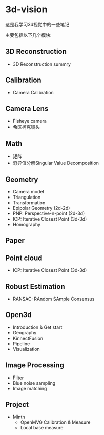 # 3d-vision
这是我学习3d视觉中的一些笔记

主要包括以下几个模块: 

## 3D Reconstruction

- 3D Reconstruction summry



## Calibration

- Camera Calibration



## Camera Lens

- Fisheye camera
- 希区柯克镜头



## Math

- 矩阵
- 奇异值分解Singular Value Decomposition



## Geometry

- Camera model
- Triangulation
- Transformation
- Epipolar Geometry (2d-2d)
- PNP: Perspective-n-point (2d-3d)
- ICP: Iterative  Closest Point (3d-3d)
- Homography



## Paper



## Point cloud

- ICP: Iterative  Closest Point (3d-3d)



## Robust Estimation

- RANSAC: RAndom SAmple Consensus



## Open3d

- Introduction & Get start
- Geography
- KinnectFusion
- Pipeline
- Visualization



## Image Processing

- Filter
- Blue noise sampling
- Image matching



## Project

- Minth
  - OpenMVG Calibration & Measure
  - Local base measure

